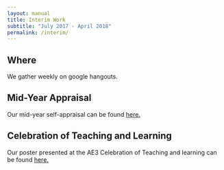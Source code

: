 ```yaml
---
layout: manual
title: Interim Work
subtitle: "July 2017 - April 2018"
permalink: /interim/
---
```


## Where

We gather weekly on google hangouts.

## Mid-Year Appraisal

Our mid-year self-appraisal can be found [here.](./appraisal.pdf)

## Celebration of Teaching and Learning

Our poster presented at the AE3 Celebration of Teaching and learning can be found [here.](./celebration-poster.pdf)
